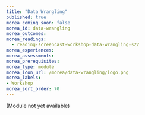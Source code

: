 ```yaml
---
title: "Data Wrangling"
published: true
morea_coming_soon: false
morea_id: data-wrangling
morea_outcomes:
morea_readings:
  - reading-screencast-workshop-data-wrangling-s22
morea_experiences:
morea_assessments:
morea_prerequisites:
morea_type: module
morea_icon_url: /morea/data-wrangling/logo.png
morea_labels:
- Workshop
morea_sort_order: 70
---
```


(Module not yet available)
